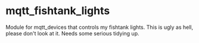 # mqtt_fishtank_lights
Module for mqtt_devices that controls my fishtank lights.  This is ugly as hell, please don't look at it.  Needs some serious tidying up.
